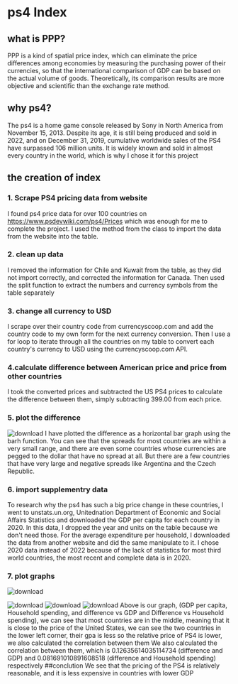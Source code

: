 # ps4 Index
## what is PPP?
PPP is a kind of spatial price index, which can eliminate the price differences among economies by measuring the purchasing power of their currencies, so that the international comparison of GDP can be based on the actual volume of goods. Theoretically, its comparison results are more objective and scientific than the exchange rate method.
## why ps4?
The ps4 is a home game console released by Sony in North America from November 15, 2013. Despite its age, it is still being produced and sold in 2022, and on December 31, 2019, cumulative worldwide sales of the PS4 have surpassed 106 million units. It is widely known and sold in almost every country in the world, which is why I chose it for this project
## the creation of index
### 1. Scrape PS4 pricing data from website
I found ps4 price data for over 100 countries on https://www.psdevwiki.com/ps4/Prices which was enough for me to complete the project. I used the method from the class to import the data from the website into the table.
### 2. clean up data
I removed the information for Chile and Kuwait from the table, as they did not import correctly, and corrected the information for Canada. Then used the split function to extract the numbers and currency symbols from the table separately 
### 3. change all currency to USD
I scrape over their country code from currencyscoop.com and add the country code to my own form for the next currency conversion. Then I use a for loop to iterate through all the countries on my table to convert each country's currency to USD using the currencyscoop.com API.
### 4.calculate difference between American price and price from other countries
I took the converted prices and subtracted the US PS4 prices to calculate the difference between them, simply subtracting 399.00 from each price.
### 5. plot the difference
![download](https://user-images.githubusercontent.com/120219776/206798830-8f47486f-0dfd-4860-afa6-b363192f565b.png)
I have plotted the difference as a horizontal bar graph using the barh function. You can see that the spreads for most countries are within a very small range, and there are even some countries whose currencies are pegged to the dollar that have no spread at all. But there are a few countries that have very large and negative spreads like Argentina and the Czech Republic.
### 6. import supplementry data
To research why the ps4 has such a big price change in these countries, I went to unstats.un.org, Unitednation Department of Economic and Social Affairs
Statistics and downloaded the GDP per capita for each country in 2020. In this data, I dropped the year and units on the table because we don't need those. For the average expenditure per household, I downloaded the data from another website and did the same manipulate to it.
I chose 2020 data instead of 2022 because of the lack of statistics for most third world countries, the most recent and complete data is in 2020.
### 7. plot graphs
![download](https://user-images.githubusercontent.com/120219776/206805775-07561867-481d-44cd-8b4a-5e1e3d9dbf02.png)

![download](https://user-images.githubusercontent.com/120219776/206804201-2fb3502f-3120-4e06-ab81-a031b9421c52.png)
![download](https://user-images.githubusercontent.com/120219776/206807782-6cb00922-33dd-47ab-852b-2f41dc938546.png)
![download](https://user-images.githubusercontent.com/120219776/206807799-45523018-b45c-4fde-95b9-3948cad2e3cd.png)
Above is our graph, (GDP per capita, Household spending, and difference vs GDP and Difference vs Household spending), we can see that most countries are in the middle, meaning that it is close to the price of the United States, we can see the two countries in the lower left corner, their gpa is less so the relative price of PS4 is lower, we also calculated the correlation between them We also calculated the correlation between them, which is 0.12635614035114734 (difference and GDP) and 0.081691010891608518 (difference and Household spending) respectively
##conclution
We see that the pricing of the PS4 is relatively reasonable, and it is less expensive in countries with lower GDP

